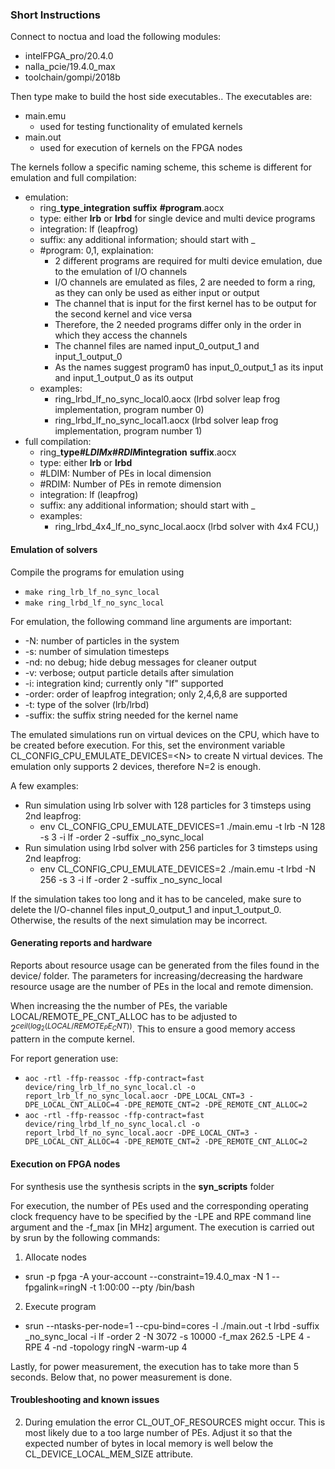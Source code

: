 ### Short Instructions

Connect to noctua and load the following modules: 
- intelFPGA_pro/20.4.0 
- nalla_pcie/19.4.0_max 
- toolchain/gompi/2018b  

Then type make to build the host side executables..
The executables are:
- main.emu
    - used for testing functionality of emulated kernels 
- main.out
    - used for execution of kernels on the FPGA nodes

The kernels follow a specific naming scheme, this scheme is different for emulation and full compilation:
- emulation:
    - ring_**type**_**integration** **suffix** **#program**.aocx
    - type: either **lrb** or **lrbd** for single device and multi device programs
    - integration: lf (leapfrog)
    - suffix: any additional information; should start with _
    - #program: 0,1, explaination:
        - 2 different programs are required for multi device emulation, due to the emulation of I/O channels
        - I/O channels are emulated as files, 2 are needed to form a ring, as they can only be used as either input or output
        - The channel that is input for the first kernel has to be output for the second kernel and vice versa
        - Therefore, the 2 needed programs differ only in the order in which they access the channels
        - The channel files are named input_0_output_1 and input_1_output_0
        - As the names suggest program0 has input_0_output_1 as its input and input_1_output_0 as its output
    - examples:
        - ring_lrbd_lf_no_sync_local0.aocx (lrbd solver leap frog implementation, program number 0)
        - ring_lrbd_lf_no_sync_local1.aocx (lrbd solver leap frog implementation, program number 1)
- full compilation:
    - ring_**type**_**#LDIMx#RDIM**_**integration** **suffix**.aocx
    - type: either **lrb** or **lrbd**
    - #LDIM: Number of PEs in local dimension
    - #RDIM: Number of PEs in remote dimension
    - integration: lf (leapfrog)
    - suffix: any additional information; should start with _
    - examples:
        - ring_lrbd_4x4_lf_no_sync_local.aocx (lrbd solver with 4x4 FCU,)

#### Emulation of solvers
Compile the programs for emulation using
- ```make ring_lrb_lf_no_sync_local```
- ```make ring_lrbd_lf_no_sync_local```

For emulation, the following command line arguments are important:
- -N: number of particles in the system
- -s: number of simulation timesteps
- -nd: no debug; hide debug messages for cleaner output
- -v: verbose; output particle details after simulation
- -i: integration kind; currently only "lf" supported
- -order: order of leapfrog integration; only 2,4,6,8 are supported
- -t: type of the solver (lrb/lrbd)
- -suffix: the suffix string needed for the kernel name

The emulated simulations run on virtual devices on the CPU, which have to be created before execution. For this, set the environment variable CL_CONFIG_CPU_EMULATE_DEVICES=\<N\> to create N virtual devices. The emulation only supports 2 devices, therefore N=2 is enough.

A few examples:  
- Run simulation using lrb solver with 128 particles for 3 timsteps using 2nd leapfrog:  
    - env CL_CONFIG_CPU_EMULATE_DEVICES=1 ./main.emu -t lrb -N 128 -s 3 -i lf -order 2 -suffix _no_sync_local
- Run simulation using lrbd solver with 256 particles for 3 timsteps using 2nd leapfrog:
    - env CL_CONFIG_CPU_EMULATE_DEVICES=2 ./main.emu -t lrbd -N 256 -s 3 -i lf -order 2 -suffix _no_sync_local

If the simulation takes too long and it has to be canceled, make sure to delete the I/O-channel files input_0_output_1 and input_1_output_0. Otherwise, the results of the next simulation may be incorrect.

#### Generating reports and hardware

Reports about resource usage can be generated from the files found in the device/ folder. The parameters for increasing/decreasing the hardware resource usage are the number of PEs in the local and remote dimension.

When increasing the the number of PEs, the variable LOCAL/REMOTE_PE_CNT_ALLOC has to be adjusted to $`2^{ceil(log_2(LOCAL/REMOTE_PE_CNT))}`$. This to ensure a good memory access pattern in the compute kernel.

For report generation use:  
- ```aoc -rtl -ffp-reassoc -ffp-contract=fast device/ring_lrb_lf_no_sync_local.cl -o report_lrb_lf_no_sync_local.aocr -DPE_LOCAL_CNT=3 -DPE_LOCAL_CNT_ALLOC=4 -DPE_REMOTE_CNT=2 -DPE_REMOTE_CNT_ALLOC=2```
- ```aoc -rtl -ffp-reassoc -ffp-contract=fast device/ring_lrbd_lf_no_sync_local.cl -o report_lrbd_lf_no_sync_local.aocr -DPE_LOCAL_CNT=3 -DPE_LOCAL_CNT_ALLOC=4 -DPE_REMOTE_CNT=2 -DPE_REMOTE_CNT_ALLOC=2```


#### Execution on FPGA nodes 
For synthesis use the synthesis scripts in the **syn_scripts** folder

For execution, the number of PEs used and the corresponding operating clock frequency have to be specified by the -LPE and RPE command line argument and the -f_max [in MHz] argument. The execution is carried out by srun by the following commands:

1. Allocate nodes
- srun -p fpga -A your-account --constraint=19.4.0_max -N 1 --fpgalink=ringN -t 1:00:00 --pty /bin/bash
2. Execute program
- srun --ntasks-per-node=1 --cpu-bind=cores -l ./main.out -t lrbd -suffix _no_sync_local -i lf -order 2 -N 3072 -s 10000 -f_max 262.5 -LPE 4 -RPE 4 -nd -topology ringN -warm-up 4

Lastly, for power measurement, the execution has to take more than 5 seconds. Below that, no power measurement is done.

#### Troubleshooting and known issues

2. During emulation the error CL_OUT_OF_RESOURCES might occur. This is most likely due to a too large number of PEs. Adjust it so that the expected number of bytes in local memory is well below the CL_DEVICE_LOCAL_MEM_SIZE attribute.
